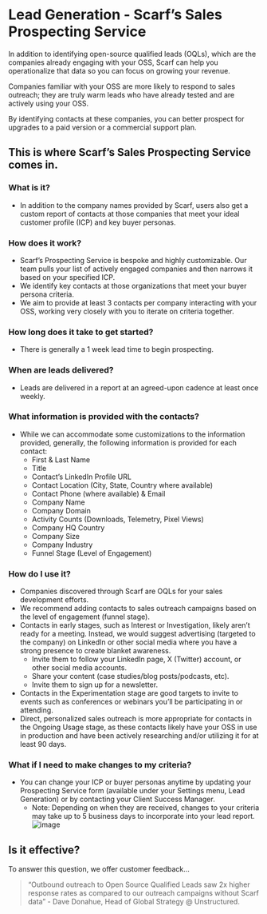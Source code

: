 # Lead Generation - Scarf’s Sales Prospecting Service

In addition to identifying open-source qualified leads (OQLs), which are the companies already engaging with your OSS, Scarf can help you operationalize that data so you can focus on growing your revenue. 

Companies familiar with your OSS are more likely to respond to sales outreach; they are truly warm leads who have already tested and are actively using your OSS.

By identifying contacts at these companies, you can better prospect for upgrades to a paid version or a commercial support plan. 

## This is where Scarf’s Sales Prospecting Service comes in. 

### What is it? 
- In addition to the company names provided by Scarf, users also get a custom report of contacts at those companies that meet your ideal customer profile (ICP) and key buyer personas.

### How does it work? 
- Scarf’s Prospecting Service is bespoke and highly customizable. Our team pulls your list of actively engaged companies and then narrows it based on your specified ICP.
- We identify key contacts at those organizations that meet your buyer persona criteria. 
- We aim to provide at least 3 contacts per company interacting with your OSS, working very closely with you to iterate on criteria together.

### How long does it take to get started? 
- There is generally a 1 week lead time to begin prospecting. 

### When are leads delivered? 
- Leads are delivered in a report at an agreed-upon cadence at least once weekly. 

### What information is provided with the contacts? 
- While we can accommodate some customizations to the information provided, generally, the following information is provided for each contact: 
    - First & Last Name
    - Title
    - Contact’s LinkedIn Profile URL
    - Contact Location (City, State, Country where available)
    - Contact Phone (where available) & Email
    - Company Name
    - Company Domain
    - Activity Counts (Downloads, Telemetry, Pixel Views)
    - Company HQ Country
    - Company Size
    - Company Industry
    - Funnel Stage (Level of Engagement)

### How do I use it?
- Companies discovered through Scarf are OQLs for your sales development efforts.
- We recommend adding contacts to sales outreach campaigns based on the level of engagement (funnel stage). 
- Contacts in early stages, such as Interest or Investigation, likely aren’t ready for a meeting. Instead, we would suggest advertising (targeted to the company) on LinkedIn or other social media where you have a strong presence to create blanket awareness.
    - Invite them to follow your LinkedIn page, X (Twitter) account, or other social media accounts.
    - Share your content (case studies/blog posts/podcasts, etc).
    - Invite them to sign up for a newsletter.
- Contacts in the Experimentation stage are good targets to invite to events such as conferences or webinars you’ll be participating in or attending. 
- Direct, personalized sales outreach is more appropriate for contacts in the Ongoing Usage stage, as these contacts likely have your OSS in use in production and have been actively researching and/or utilizing it for at least 90 days. 

### What if I need to make changes to my criteria? 
- You can change your ICP or buyer personas anytime by updating your Prospecting Service form (available under your Settings menu, Lead Generation) or by contacting your Client Success Manager. 
    - Note: Depending on when they are received, changes to your criteria may take up to 5 business days to incorporate into your lead report.
![image](https://github.com/user-attachments/assets/7ac570e8-6d88-4235-b9c0-f4f2bb6ee8d6)


## Is it effective? 
To answer this question, we offer customer feedback…

> “Outbound outreach to Open Source Qualified Leads saw 2x higher response rates as compared to our outreach campaigns without Scarf data” - Dave Donahue, Head of Global Strategy @ Unstructured.
